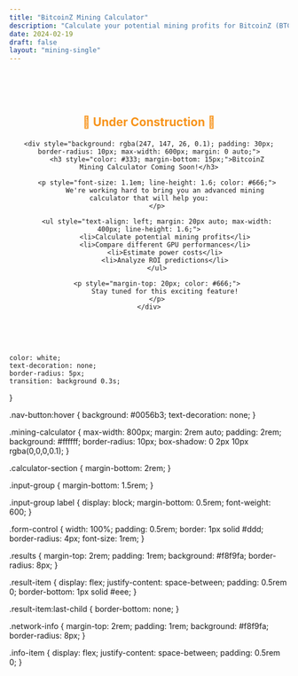 ```yaml
---
title: "BitcoinZ Mining Calculator"
description: "Calculate your potential mining profits for BitcoinZ (BTCZ) with our advanced mining calculator"
date: 2024-02-19
draft: false
layout: "mining-single"
---
```


<div class="under-construction-container" style="text-align: center; padding: 50px 20px;">
    <h2 style="color: #f7931a; margin-bottom: 20px;">🚧 Under Construction 🚧</h2>
    
    <div style="background: rgba(247, 147, 26, 0.1); padding: 30px; border-radius: 10px; max-width: 600px; margin: 0 auto;">
        <h3 style="color: #333; margin-bottom: 15px;">BitcoinZ Mining Calculator Coming Soon!</h3>
        
        <p style="font-size: 1.1em; line-height: 1.6; color: #666;">
            We're working hard to bring you an advanced mining calculator that will help you:
        </p>
        
        <ul style="text-align: left; margin: 20px auto; max-width: 400px; line-height: 1.6;">
            <li>Calculate potential mining profits</li>
            <li>Compare different GPU performances</li>
            <li>Estimate power costs</li>
            <li>Analyze ROI predictions</li>
        </ul>
        
        <p style="margin-top: 20px; color: #666;">
            Stay tuned for this exciting feature!
        </p>
    </div>
</div>

    color: white;
    text-decoration: none;
    border-radius: 5px;
    transition: background 0.3s;
}

.nav-button:hover {
    background: #0056b3;
    text-decoration: none;
}

.mining-calculator {
    max-width: 800px;
    margin: 2rem auto;
    padding: 2rem;
    background: #ffffff;
    border-radius: 10px;
    box-shadow: 0 2px 10px rgba(0,0,0,0.1);
}

.calculator-section {
    margin-bottom: 2rem;
}

.input-group {
    margin-bottom: 1.5rem;
}

.input-group label {
    display: block;
    margin-bottom: 0.5rem;
    font-weight: 600;
}

.form-control {
    width: 100%;
    padding: 0.5rem;
    border: 1px solid #ddd;
    border-radius: 4px;
    font-size: 1rem;
}

.results {
    margin-top: 2rem;
    padding: 1rem;
    background: #f8f9fa;
    border-radius: 8px;
}

.result-item {
    display: flex;
    justify-content: space-between;
    padding: 0.5rem 0;
    border-bottom: 1px solid #eee;
}

.result-item:last-child {
    border-bottom: none;
}

.network-info {
    margin-top: 2rem;
    padding: 1rem;
    background: #f8f9fa;
    border-radius: 8px;
}

.info-item {
    display: flex;
    justify-content: space-between;
    padding: 0.5rem 0;
}
</style>

<script>
const gpuData = {
    "GeForce RTX 4070 Ti": { hashrate: 135.00, power: 160, price: 879.99 },
    "GeForce RTX 4070": { hashrate: 105.00, power: 130, price: 549.99 },
    "GeForce RTX 4080": { hashrate: 188.00, power: 240, price: 1498.07 },
    "GeForce RTX 4080 Super": { hashrate: 185.00, power: 240, price: 1099.99 },
    "GeForce RTX 4070 Super": { hashrate: 133.00, power: 180, price: 609.99 },
    "GeForce RTX 4060 Ti": { hashrate: 90.00, power: 130, price: 404.99 },
    "Radeon RX 6600 XT": { hashrate: 40.00, power: 70, price: 439.99 },
    "GeForce RTX 4060": { hashrate: 70.00, power: 110, price: 299.99 },
    // Add all other GPUs here...
};

let btczPrice = 0;
let networkHashrate = 0;

async function fetchBTCZPrice() {
    try {
        const response = await fetch('https://api.coingecko.com/api/v3/simple/price?ids=bitcoinz&vs_currencies=usd');
        const data = await response.json();
        btczPrice = data.bitcoinz.usd;
        document.getElementById('currentPrice').textContent = `$${btczPrice.toFixed(6)}`;
    } catch (error) {
        console.error('Error fetching BTCZ price:', error);
        document.getElementById('currentPrice').textContent = 'Error loading price';
    }
}

async function fetchNetworkStats() {
    try {
        const response = await fetch('https://data.miningpoolstats.stream/data/bitcoinz.js?t=' + Date.now());
        const data = await response.json();
        networkHashrate = data.hashrate;
        document.getElementById('networkHashrate').textContent = `${(networkHashrate / 1000000).toFixed(2)} MH/s`;
    } catch (error) {
        console.error('Error fetching network stats:', error);
        document.getElementById('networkHashrate').textContent = 'Error loading hashrate';
    }
}

function populateGPUSelect() {
    const select = document.getElementById('gpuSelect');
    Object.keys(gpuData).forEach(gpu => {
        const option = document.createElement('option');
        option.value = gpu;
        option.textContent = `${gpu} (${gpuData[gpu].hashrate} h/s)`;
        select.appendChild(option);
    });
}

function calculateProfits() {
    const selectedGPU = document.getElementById('gpuSelect').value;
    const gpuCount = parseInt(document.getElementById('gpuCount').value);
    const powerCost = parseFloat(document.getElementById('powerCost').value);
    
    const gpu = gpuData[selectedGPU];
    const totalHashrate = gpu.hashrate * gpuCount;
    const totalPower = gpu.power * gpuCount;
    
    // Daily power cost
    const dailyPowerCostUSD = (totalPower * 24 * powerCost) / 1000;
    
    // Calculate daily BTCZ mined (simplified formula)
    const dailyBTCZ = (totalHashrate / networkHashrate) * 7200 * 24; // Assuming 7200 BTCZ per block, 24 hours
    const dailyRevenue = dailyBTCZ * btczPrice;
    const dailyProfit = dailyRevenue - dailyPowerCostUSD;
    
    // Update UI
    document.getElementById('dailyRevenue').textContent = `$${dailyRevenue.toFixed(2)}`;
    document.getElementById('dailyPowerCost').textContent = `$${dailyPowerCostUSD.toFixed(2)}`;
    document.getElementById('dailyProfit').textContent = `$${dailyProfit.toFixed(2)}`;
    document.getElementById('monthlyProfit').textContent = `$${(dailyProfit * 30).toFixed(2)}`;
    document.getElementById('yearlyProfit').textContent = `$${(dailyProfit * 365).toFixed(2)}`;
}

// Initialize calculator
document.addEventListener('DOMContentLoaded', () => {
    populateGPUSelect();
    fetchBTCZPrice();
    fetchNetworkStats();
    
    // Add event listeners
    document.getElementById('gpuSelect').addEventListener('change', calculateProfits);
    document.getElementById('gpuCount').addEventListener('input', calculateProfits);
    document.getElementById('powerCost').addEventListener('input', calculateProfits);
    
    // Update calculations every 5 minutes
    setInterval(() => {
        fetchBTCZPrice();
        fetchNetworkStats();
        calculateProfits();
    }, 300000);
});
</script>
